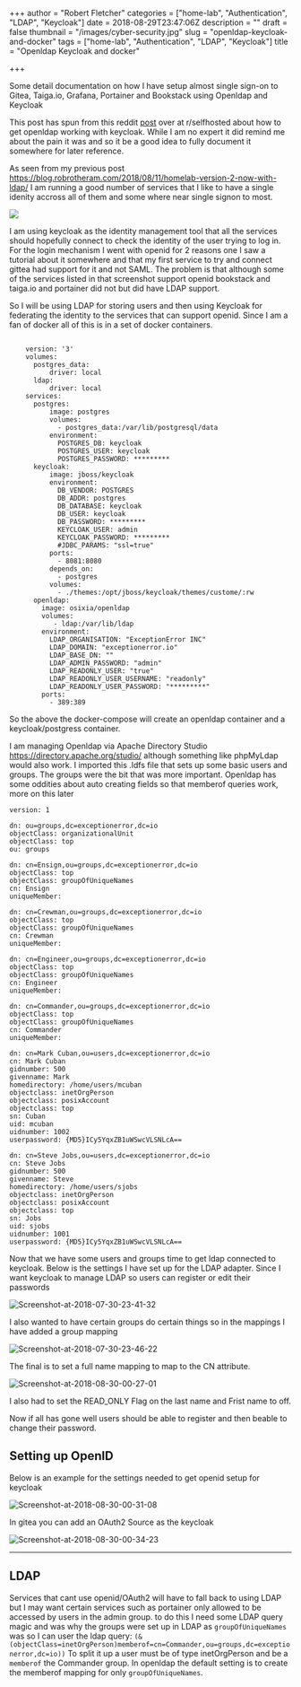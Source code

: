 +++
author = "Robert Fletcher"
categories = ["home-lab", "Authentication", "LDAP", "Keycloak"]
date = 2018-08-29T23:47:06Z
description = ""
draft = false
thumbnail = "/images/cyber-security.jpg"
slug = "openldap-keycloak-and-docker"
tags = ["home-lab", "Authentication", "LDAP", "Keycloak"]
title = "Openldap Keycloak and docker"

+++


Some detail documentation on how I have setup almost single sign-on to Gitea, Taiga.io, Grafana, Portainer and Bookstack using Openldap and Keycloak

This post has spun from this reddit [post](https://www.reddit.com/r/selfhosted/comments/9b5xbc/reaching_out_for_help_with_openldap_and_site/ ) over at r/selfhosted about how to get openldap working with keycloak. While I am no expert it did remind me about the pain it was and so it be a good idea to fully document it somewhere for later reference.

As seen from my previous post https://blog.robrotheram.com/2018/08/11/homelab-version-2-now-with-ldap/ I am running a good number of services that I like to have a single idenity accross all of them and some where near single signon to most.

![](https://screenshotscdn.firefoxusercontent.com/images/6426fbdc-fbe3-443b-a1d0-b1a4b262a719.png)

I am using keycloak as the identity management tool that all the services should hopefully connect to check the identity of the user trying to log in. For the login mechanism I went with openid for 2 reasons one I saw a tutorial about it somewhere and that my first service to try and connect gittea had support for it and not SAML. The problem is that although some of the services listed in that screenshot support openid bookstack and taiga.io and portainer did not but did have LDAP support.

So I will be using LDAP for storing users and then using Keycloak for federating the identity to the services that can support openid. Since I am a fan of docker all of this is in a set of docker containers.

```

    version: '3'
    volumes:
      postgres_data:
          driver: local
      ldap:
          driver: local
    services:
      postgres:
          image: postgres
          volumes:
            - postgres_data:/var/lib/postgresql/data
          environment:
            POSTGRES_DB: keycloak
            POSTGRES_USER: keycloak
            POSTGRES_PASSWORD: *********
      keycloak:
          image: jboss/keycloak
          environment:
            DB_VENDOR: POSTGRES
            DB_ADDR: postgres
            DB_DATABASE: keycloak
            DB_USER: keycloak
            DB_PASSWORD: *********
            KEYCLOAK_USER: admin
            KEYCLOAK_PASSWORD: *********
            #JDBC_PARAMS: "ssl=true"
          ports:
            - 8081:8080
          depends_on:
            - postgres
          volumes:
            - ./themes:/opt/jboss/keycloak/themes/custome/:rw
      openldap:
        image: osixia/openldap
        volumes:
           - ldap:/var/lib/ldap
        environment:
          LDAP_ORGANISATION: "ExceptionError INC"
          LDAP_DOMAIN: "exceptionerror.io"
          LDAP_BASE_DN: ""
          LDAP_ADMIN_PASSWORD: "admin"
          LDAP_READONLY_USER: "true"
          LDAP_READONLY_USER_USERNAME: "readonly"
          LDAP_READONLY_USER_PASSWORD: "*********"
        ports:
          - 389:389
   ```
   So the above the docker-compose will create an openldap container and a keycloak/postgress container. 
   
   I am managing Openldap via Apache Directory Studio https://directory.apache.org/studio/ although something like phpMyLdap would also work. I imported this .ldfs file that sets up some basic users and groups. The groups were the bit that was more important. Openldap has some oddities about auto creating fields so that memberof queries work, more on this later 
   
   
   ```
  version: 1

dn: ou=groups,dc=exceptionerror,dc=io
objectClass: organizationalUnit
objectClass: top
ou: groups

dn: cn=Ensign,ou=groups,dc=exceptionerror,dc=io
objectClass: top
objectClass: groupOfUniqueNames
cn: Ensign
uniqueMember: 

dn: cn=Crewman,ou=groups,dc=exceptionerror,dc=io
objectClass: top
objectClass: groupOfUniqueNames
cn: Crewman
uniqueMember:

dn: cn=Engineer,ou=groups,dc=exceptionerror,dc=io
objectClass: top
objectClass: groupOfUniqueNames
cn: Engineer
uniqueMember:

dn: cn=Commander,ou=groups,dc=exceptionerror,dc=io
objectClass: top
objectClass: groupOfUniqueNames
cn: Commander
uniqueMember:

dn: cn=Mark Cuban,ou=users,dc=exceptionerror,dc=io
cn: Mark Cuban
gidnumber: 500
givenname: Mark
homedirectory: /home/users/mcuban
objectclass: inetOrgPerson
objectclass: posixAccount
objectclass: top
sn: Cuban
uid: mcuban
uidnumber: 1002
userpassword: {MD5}ICy5YqxZB1uWSwcVLSNLcA==

dn: cn=Steve Jobs,ou=users,dc=exceptionerror,dc=io
cn: Steve Jobs
gidnumber: 500
givenname: Steve
homedirectory: /home/users/sjobs
objectclass: inetOrgPerson
objectclass: posixAccount
objectclass: top
sn: Jobs
uid: sjobs
uidnumber: 1001
userpassword: {MD5}ICy5YqxZB1uWSwcVLSNLcA==

```

Now that we have some users and groups time to get ldap connected to keycloak. Below is the settings I have set up for the LDAP adapter. Since I want keycloak to manage LDAP so users can register or edit their passwords

![Screenshot-at-2018-07-30-23-41-32](/images/Screenshot-at-2018-07-30-23-41-32.png)
   
I also wanted to have certain groups do certain things so in the mappings I have added a group mapping

![Screenshot-at-2018-07-30-23-46-22](/images/Screenshot-at-2018-07-30-23-46-22.png)

The final is to set a full name mapping to map to the CN attribute. 

![Screenshot-at-2018-08-30-00-27-01](/images/Screenshot-at-2018-08-30-00-27-01.png)

I also had to set the READ_ONLY Flag on the last name and Frist name to off. 

Now if all has gone well users should be able to register and then beable to change their password. 

## Setting up OpenID

Below is an example for the settings needed to get openid setup for keycloak

![Screenshot-at-2018-08-30-00-31-08](/images/Screenshot-at-2018-08-30-00-31-08.png)

In gitea you can add an OAuth2 Source as the keycloak 

![Screenshot-at-2018-08-30-00-34-23](/images/Screenshot-at-2018-08-30-00-34-23.png)

-----

## LDAP

Services that cant use openid/OAuth2 will have to fall back to using LDAP but I may want certain services such as portainer only allowed to be accessed by users in the admin group. to do this I need some LDAP query magic and was why the groups were set up in LDAP as `groupOfUniqueNames` was so I can user the ldap query:
`(&(objectClass=inetOrgPerson)memberof=cn=Commander,ou=groups,dc=exceptionerror,dc=io))`
To split it up a user must be of type inetOrgPerson and be a `memberof` the Commander group. In openldap the default setting is to create the memberof mapping for only `groupOfUniqueNames`.

